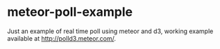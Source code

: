 meteor-poll-example
===================

Just an example of real time poll using meteor and d3, working example available at http://polld3.meteor.com/.


